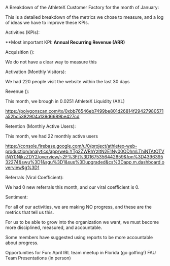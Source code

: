 A Breakdown of the AthleteX Customer Factory for the month of January: 

This is a detailed breakdown of the metrics we chose to measure, and a log of ideas we have to improve these KPIs.

Activities (KPIs):

**Most important KPI: __Annual Recurring Revenue (ARR)__

Acquisition ():

We do not have a clear way to measure this

Activation (Monthly Visitors):

We had 220 people visit the website within the last 30 days

Revenue (): 

This month, we brough in 0.0251 AthleteX Liquidity (AXL)

https://polygonscan.com/tx/0xbb76546eb7499be801d26814f29427980571a52bc5382904a139d6689be427cd

Retention (Monthly Active Users): 

This month, we had 22 monthly active users

https://console.firebase.google.com/u/0/project/athletex-web-production/analytics/app/web:YTg2ZWRhYzItN2E1Ny00ODhmLThiNTAtOTViNjY0NjkzZDY2/overview/~2F%3Ft%3D1675356442859&fpn%3D439639532274&swu%3D1&sgu%3D1&sus%3Dupgraded&cs%3Dapp.m.dashboard.overview&g%3D1


Referrals (Viral Coefficient):

We had 0 new referrals this month, and our viral coefficient is 0.


Sentiment:

For all of our activities, we are making NO progress, and these are the metrics that tell us this.

For us to be able to grow into the organization we want, we must become more disciplined, measured, and accountable.

Some members have suggested using reports to be more accountable about progress.



Opportunities for Fun: 
April IRL team meetup in Florida (go golfing!)
FAU Team Presentations (in person)
